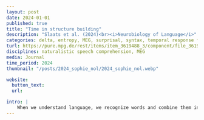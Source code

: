 ```yaml
---
layout: post
date: 2024-01-01
published: true
title: "Time in structure building"
description: "Slaats et al. (2024)<br><i>Neurobiology of Language</i>"
categories: delta, entropy, MEG, surprisal, syntax, temporal response functions
turl: https://pure.mpg.de/rest/items/item_3619488_3/component/file_3619489/content
disciplines: naturalistic speech comprehension, MEG
media: Journal
time_period: 2024
thumbnail: "/posts/2024_sophie_nol/2024_sophie_nol.webp"

website:
  button_text:
  url: 

intro: |
    When we understand language, we recognize words and combine them into sentences. In this article, we explore the hypothesis that listeners use probabilistic information about words to build syntactic structure. Recent work has shown that lexical probability and syntactic structure both modulate the delta-band (<4 Hz) neural signal. Here, we investigated whether the neural encoding of syntactic structure changes as a function of the distributional properties of a word. To this end, we analyzed MEG data of 24 native speakers of Dutch who listened to three fairytales with a total duration of 49 min. Using temporal response functions and a cumulative model-comparison approach, we evaluated the contributions of syntactic and distributional features to the variance in the delta-band neural signal. This revealed that lexical surprisal values (a distributional feature), as well as bottom-up node counts (a syntactic feature) positively contributed to the model of the delta-band neural signal. Subsequently, we compared responses to the syntactic feature between words with high- and low-surprisal values. This revealed a delay in the response to the syntactic feature as a consequence of the surprisal value of the word: high-surprisal values were associated with a delayed response to the syntactic feature by 150–190 ms. The delay was not affected by word duration, and did not have a lexical origin. These findings suggest that the brain uses probabilistic information to infer syntactic structure, and highlight an importance for the role of time in this process.
---
```


